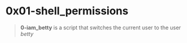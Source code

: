 # 0x01-shell_permissions
> **0-iam_betty** is a script that switches the current user to the user *betty*
